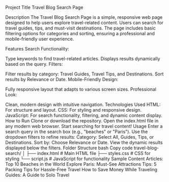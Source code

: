 Project Title
Travel Blog Search Page

Description
The Travel Blog Search Page is a simple, responsive web page designed to help users explore travel-related content. Users can search for travel guides, tips, and must-visit destinations. The page includes basic filtering options for categories and sorting, ensuring a professional and mobile-friendly user experience.

Features
Search Functionality:

Type keywords to find travel-related articles.
Displays results dynamically based on the query.
Filters:

Filter results by category: Travel Guides, Travel Tips, and Destinations.
Sort results by Relevance or Date.
Mobile-Friendly Design:

Fully responsive layout that adapts to various screen sizes.
Professional Look:

Clean, modern design with intuitive navigation.
Technologies Used
HTML: For structure and layout.
CSS: For styling and responsive design.
JavaScript: For search functionality, filtering, and dynamic content display.
How to Run
Clone or download the repository.
Open the index.html file in any modern web browser.
Start searching for travel content!
Usage
Enter a search query in the search box (e.g., "beaches" or "Paris").
Use the dropdown filters to refine results:
Category: Select All, Guides, Tips, or Destinations.
Sort by: Choose Relevance or Date.
View the dynamic results displayed below the filters.
Folder Structure
bash
Copy code
travel-blog-search/
│
├── index.html      # Main HTML file
├── styles.css      # CSS for styling
└── script.js       # JavaScript for functionality
Sample Content
Articles:
Top 10 Beaches in the World
Explore Paris: Must-See Attractions
Tips:
5 Packing Tips for Hassle-Free Travel
How to Save Money While Traveling
Guides:
A Guide to Solo Travel
